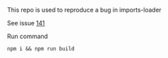 This repo is used to reproduce a bug in imports-loader

See issue [141](https://github.com/webpack-contrib/imports-loader/issues/141)

Run command

```
npm i && npm run build
```
